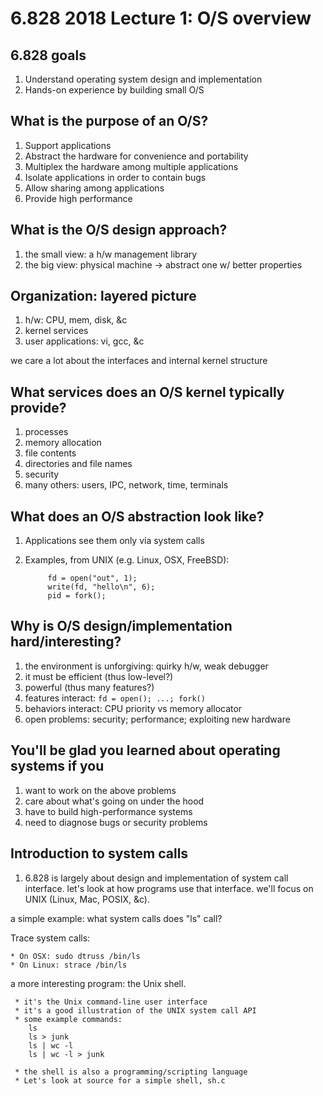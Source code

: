 # 6.828 2018 Lecture 1: O/S overview

## 6.828 goals

1. Understand operating system design and implementation
2. Hands-on experience by building small O/S

## What is the purpose of an O/S?

1. Support applications
2. Abstract the hardware for convenience and portability
3. Multiplex the hardware among multiple applications
4. Isolate applications in order to contain bugs
5. Allow sharing among applications
6. Provide high performance

## What is the O/S design approach?

1. the small view: a h/w management library
2. the big view: physical machine -> abstract one w/ better properties

## Organization: layered picture

1. h/w: CPU, mem, disk, &c
2. kernel services
3. user applications: vi, gcc, &c

we care a lot about the interfaces and internal kernel structure

## What services does an O/S kernel typically provide?

1. processes
2. memory allocation
3. file contents
4. directories and file names
5. security
6. many others: users, IPC, network, time, terminals

## What does an O/S abstraction look like?

1. Applications see them only via system calls
2. Examples, from UNIX (e.g. Linux, OSX, FreeBSD):

            fd = open("out", 1);
            write(fd, "hello\n", 6);
            pid = fork();

## Why is O/S design/implementation hard/interesting?

1. the environment is unforgiving: quirky h/w, weak debugger
2. it must be efficient (thus low-level?)
3. powerful (thus many features?)
4. features interact: `fd = open(); ...; fork()`
5. behaviors interact: CPU priority vs memory allocator
6. open problems: security; performance; exploiting new hardware

## You'll be glad you learned about operating systems if you

1. want to work on the above problems
2. care about what's going on under the hood
3. have to build high-performance systems
4. need to diagnose bugs or security problems

## Introduction to system calls

1. 6.828 is largely about design and implementation of system call interface. let's look at how programs use that interface.
we'll focus on UNIX (Linux, Mac, POSIX, &c).

a simple example: what system calls does "ls" call?

Trace system calls:

    * On OSX: sudo dtruss /bin/ls
    * On Linux: strace /bin/ls

a more interesting program: the Unix shell.

     * it's the Unix command-line user interface
     * it's a good illustration of the UNIX system call API
     * some example commands:
        ls
        ls > junk
        ls | wc -l
        ls | wc -l > junk

     * the shell is also a programming/scripting language
     * Let's look at source for a simple shell, sh.c